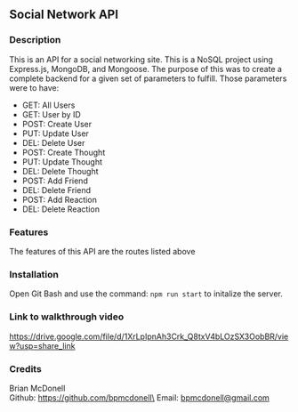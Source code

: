## Social Network API

### Description
This is an API for a social networking site. This is a NoSQL project using Express.js, MongoDB, and Mongoose. The purpose of this was to create a complete backend for a given set of parameters to fulfill. Those parameters were to have: 

- GET: All Users
- GET: User by ID
- POST: Create User
- PUT: Update User
- DEL: Delete User
- POST: Create Thought
- PUT: Update Thought
- DEL: Delete Thought
- POST: Add Friend
- DEL: Delete Friend
- POST: Add Reaction
- DEL: Delete Reaction

### Features
The features of this API are the routes listed above

### Installation 
Open Git Bash and use the command: ```npm run start``` to initalize the server.

### Link to walkthrough video 
https://drive.google.com/file/d/1XrLpIpnAh3Crk_Q8txV4bLOzSX3OobBR/view?usp=share_link

### Credits 
Brian McDonell \
Github: https://github.com/bpmcdonell\
Email: bpmcdonell@gmail.com